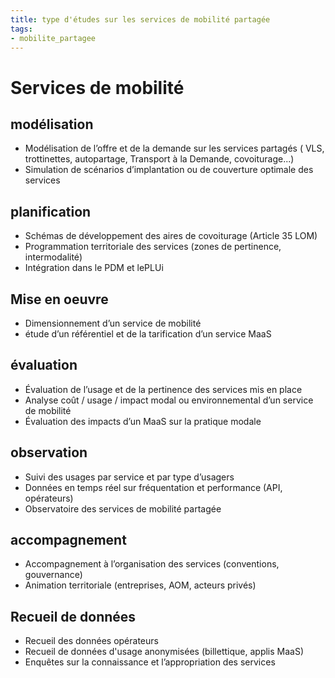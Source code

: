 ```yaml
---
title: type d'études sur les services de mobilité partagée
tags:
- mobilite_partagee
---
```

# Services de mobilité

## modélisation
- Modélisation de l’offre et de la demande sur les services partagés ( VLS, trottinettes, autopartage, Transport à la Demande, covoiturage...)
- Simulation de scénarios d’implantation ou de couverture optimale des services

## planification
- Schémas de développement des aires de covoiturage (Article 35 LOM)
- Programmation territoriale des services (zones de pertinence, intermodalité)
- Intégration dans le PDM et lePLUi

## Mise en oeuvre
- Dimensionnement d’un service de mobilité
- étude d’un référentiel et de la tarification d’un service MaaS

## évaluation
- Évaluation de l’usage et de la pertinence des services mis en place
- Analyse coût / usage / impact modal ou environnemental d’un service de mobilité
- Évaluation des impacts d’un MaaS sur la pratique modale

## observation
- Suivi des usages par service et par type d’usagers
- Données en temps réel sur fréquentation et performance (API, opérateurs)
- Observatoire des services de mobilité partagée

## accompagnement
- Accompagnement à l’organisation des services (conventions, gouvernance)
- Animation territoriale (entreprises, AOM, acteurs privés)

## Recueil de données
- Recueil des données opérateurs
- Recueil de données d'usage anonymisées (billettique, applis MaaS)
- Enquêtes sur la connaissance et l’appropriation des services
